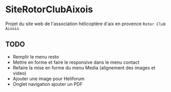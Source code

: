 SiteRotorClubAixois
===================
Projet du site web de l'association hélicoptère d'aix en provence ``Rotor Club Aixois``

TODO
----
- Remplir le menu resto
- Mettre en forme et faire le responsive dans le menu contact
- Refaire la mise en forme du menu Media (alignement des images et video)
- Ajouter une image pour Heliforum
- Onglet navigation ajouter un PDF
